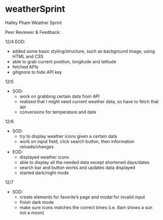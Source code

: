 # weatherSprint

Halley Pham
Weather Sprint

Peer Reviewer & Feedback: 

12/4 EOD: 
- added some basic styling/structure, such as background image, using HTML and CSS
- able to grab current position, longitude and latitude
- fetched APIs
- gitignore to hide API key

12/5 
- SOD:
    - work on grabbing certain data from API
    - realized that I might need current weather data, so have to fetch that api
    - conversions for temperature and date

12/6 
- SOD: 
    - try to display weather icons given a certain data
    - work on input field, click search button, then information reloads/changes
- EOD:
    - displayed weather icons 
    - able to display all the needed data except shortened days/dates
    - search bar and button works and updates data displayed
    - started dark/night mode

12/7
- SOD:
    - create elements for favorite’s page and modal for invalid input
    - finish dark mode
    - make sure icons matches the correct times (i.e. 8am shows a sun not a moon)
